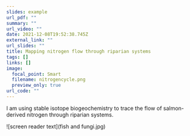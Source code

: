 ```yaml
---
slides: example
url_pdf: ""
summary: ""
url_video: ""
date: 2021-12-08T19:52:38.745Z
external_link: ""
url_slides: ""
title: Mapping nitrogen flow through riparian systems
tags: []
links: []
image:
  focal_point: Smart
  filename: nitrogencycle.png
  preview_only: true
url_code: ""
---
```

I am using stable isotope biogeochemistry to trace the flow of salmon-derived nitrogen through riparian systems.

![screen reader text](fish and fungi.jpg)
